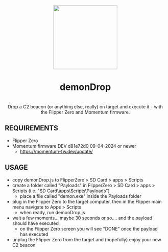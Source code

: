 <div align="center">
  <img width="200px" src="https://github.com/syntaxHax/demonDrop/assets/86668558/4089a5c5-cfbd-46d2-bbad-0175ce5214a1" />
  <h1>demonDrop</h1>
  <br/>
  Drop a C2 beacon (or anything else, really) on target and execute it - with the Flipper Zero and Momentum firmware.
  <br/>
</div

<div align="left">

<h2>REQUIREMENTS</h2>

- Flipper Zero
- Momentum firmware DEV d81e72d0 09-04-2024 or newer
    - https://momentum-fw.dev/update/

<h2>USAGE</h2>

- copy demonDrop.js to FlipperZero > SD Card > apps > Scripts
- create a folder called "Payloads" in FlipperZero > SD Card > apps > Scripts (i.e. "SD Card\apps\Scripts\Payloads")
    - place a file called "demon.exe" inside the Payloads folder
- plug in the Flipper Zero to the target computer, then in the Flipper main menu navigate to Apps > Scripts
    - when ready, run demonDrop.js
- wait a few moments... maybe 30 seconds or so.... and the payload should have executed
    - on the Flipper Zero screen you will see "DONE" once the payload has executed
- unplug the Flipper Zero from the target and (hopefully) enjoy your new C2 beacon
</div>
